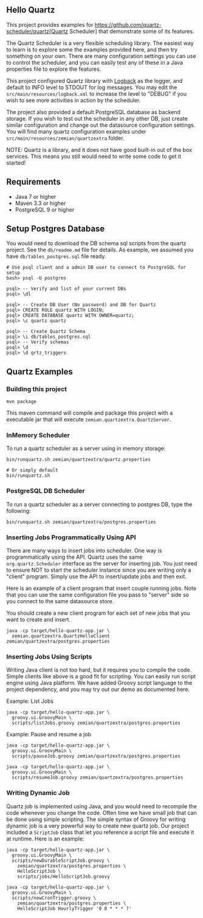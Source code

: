 ## Hello Quartz

This project provides examples for
https://github.com/quartz-scheduler/quartz[Quartz Scheduler] that demonstrate
some of its features.

The Quartz Scheduler is a very flexible scheduling library. The easiest way to
learn is to explore some the examples provided here, and then try something on
your own. There are many configuration settings you can use to control the
scheduler, and you can easily test any of these in a Java properties file to
explore the features.

This project configured Quartz library with [Logback](https://logback.qos.ch) as
the logger, and default to INFO level to STDOUT for log messages. You may edit
the `src/main/resources/logback.xml` to increase the level to "DEBUG" if you
wish to see more activities in action by the scheduler.

The project also provided a default PostgreSQL database as backend storage. If
you wish to test out the scheduler in any other DB, just create similar
configuration and change out the datasource configuration settings. You will
find many quartz configuration examples under
`src/main/resources/zemian/quartzextra` folder.

NOTE: Quartz is a library, and it does not have good built-in out of the
box services. This means you still would need to write some code to get it
started!

## Requirements

- Java 7 or higher
- Maven 3.3 or higher
- PostgreSQL 9 or higher

## Setup Postgres Database

You would need to download the DB schema sql scripts from the quartz project.
See the `db/readme.md` file for details. As example, we assumed you have
`db/tables_postgres.sql` file ready.

```
# Use psql client and a admin DB user to connect to PostgreSQL for setup
bash> psql -U postgres

psql> -- Verify and list of your current DBs
psql> \dl

psql> -- Create DB User (No password) and DB for Quartz
psql> CREATE ROLE quartz WITH LOGIN;
psql> CREATE DATABASE quartz WITH OWNER=quartz;
psql> \c quartz quartz

psql> -- Create Quartz Schema
psql> \i db/tables_postgres.sql
psql> -- Verify schemas
psql> \d
psql> \d qrtz_triggers
```

## Quartz Examples

### Building this project

```
mvn package
```

This maven command will compile and package this project with a executable jar
that will execute `zemian.quartzextra.QuartzServer`.

### InMemory Scheduler

To run a quartz scheduler as a server using in memory storage:
```
bin/runquartz.sh zemian/quartzextra/quartz.properties

# Or simply default
bin/runquartz.sh
```

### PostgreSQL DB Scheduler

To run a quartz scheduler as a server connecting to postgres DB, type the
following:

```
bin/runquartz.sh zemian/quartzextra/postgres.properties
```

### Inserting Jobs Programmatically Using API

There are many ways to insert jobs into scheduler. One way is programmatically
using the API. Quartz uses the same `org.quartz.Scheduler` interface as the
server for inserting job. You just need to ensure NOT to start the scheduler
instance since you are writing only a "client" program. Simply use the API to
insert/update jobs and then exit.

Here is an example of a client program that insert couple running jobs. Note
that you can use the same configuration file you pass to "server" side so you
connect to the same datasource store.

You should create a new client program for each set of new jobs that you want
to create and insert.

```
java -cp target/hello-quartz-app.jar \
  zemian.quartzextra.QuartzHelloClient zemian/quartzextra/postgres.properties
```

### Inserting Jobs Using Scripts

Writing Java client is not too hard, but it requires you to compile the code.
Simple clients like above is a good fit for scripting. You can easily run
script engine using Java platform. We have added Groovy script language to the
project dependency, and you may try out our demo as documented here.

Example: List Jobs
```
java -cp target/hello-quartz-app.jar \
  groovy.ui.GroovyMain \
  scripts/listJobs.groovy zemian/quartzextra/postgres.properties
```

Example: Pause and resume a job
```
java -cp target/hello-quartz-app.jar \
  groovy.ui.GroovyMain \
  scripts/pauseJob.groovy zemian/quartzextra/postgres.properties
  
java -cp target/hello-quartz-app.jar \
  groovy.ui.GroovyMain \
  scripts/resumeJob.groovy zemian/quartzextra/postgres.properties
```

### Writing Dynamic Job

Quartz job is implemented using Java, and you would need to recompile the code
whenever you change the code. Often time we have small job that can be done
using simple scripting. The simple syntax of Groovy for writing dynamic job is
a very powerful way to create new quartz job. Our project included a
`ScriptJob` class that let you reference a script file and execute it at
runtime. Here is an example:

```
java -cp target/hello-quartz-app.jar \
  groovy.ui.GroovyMain \
  scripts/newDurableScriptJob.groovy \
    zemian/quartzextra/postgres.properties \
    HelloScriptJob \
    scripts/jobs/HelloScriptJob.groovy
  
java -cp target/hello-quartz-app.jar \
  groovy.ui.GroovyMain \
  scripts/newCronTrigger.groovy \
    zemian/quartzextra/postgres.properties \
    HelloScriptJob HourlyTrigger '0 0 * * * ?'
```
